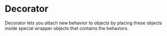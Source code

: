 # Decorator

Decorator lets you attach new behavior to objects by placing these objects inside special wrapper objects that contains the behaviors.